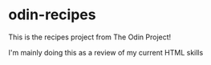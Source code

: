 # odin-recipes
This is the recipes project from The Odin Project!

I'm mainly doing this as a review of my current HTML skills
